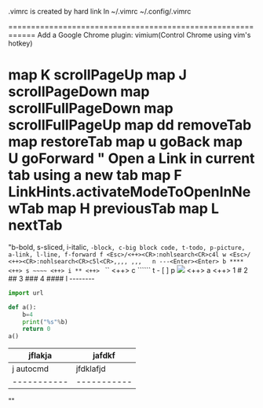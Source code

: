 .vimrc is created by hard link
ln ~/.vimrc ~/.config/.vimrc

============================================================
Add a Google Chrome plugin: vimium(Control Chrome using vim's hotkey)

map K scrollPageUp
map J scrollPageDown
map <C-j> scrollFullPageDown
map <C-k> scrollFullPageUp
map dd removeTab
map <C-r> restoreTab
map u goBack
map U goForward
" Open a Link in current tab using a new tab
map F LinkHints.activateModeToOpenInNewTab
map H previousTab
map L nextTab
===========================================================
"b-bold, s-sliced, i-italic, `-block, c-big block code, t-todo, p-picture, a-link, l-line, f-forward
f <Esc>/<++><CR>:nohlsearch<CR>c4l
w <Esc>/ <++><CR>:nohlsearch<CR>c5l<CR>,,,, ,,,  
n ---<Enter><Enter>
b **** <++>
s ~~~~ <++>
i ** <++>
` `` <++>
c ``````
t - [ ] <Enter>
p ![](<++>) <++>
a [](<++>) <++>
1 #
2 ##
3 ###
4 ####
l --------<Enter>
```python
import url

def a():
	b=4
	print("%s"%b)
	return 0
a()
```
| jflakja   | jafdkf    |
|-----------|-----------|
| j autocmd | jfdklafjd |
|-----------|-----------|

""
